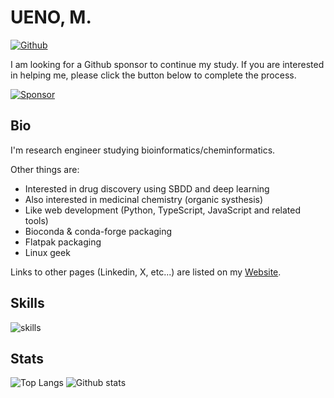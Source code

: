 # UENO, M.

[![Github](https://img.shields.io/github/followers/eunos-1128?label=Follow&style=social)](https://github.com/eunos-1128)

I am looking for a Github sponsor to continue my study. If you are interested in helping me, please click the button below to complete the process.

[![Sponsor](https://img.shields.io/badge/Sponsor-%E2%9D%A4-%23db61a2.svg?&logo=github&logoColor=181717&&style=flat-square&labelColor=white
)](https://github.com/sponsors/eunos-1128)

## Bio

I'm research engineer studying bioinformatics/cheminformatics.

Other things are:

* Interested in drug discovery using SBDD and deep learning
* Also interested in medicinal chemistry (organic systhesis)
* Like web development (Python, TypeScript, JavaScript and related tools)
* Bioconda & conda-forge packaging
* Flatpak packaging
* Linux geek

Links to other pages (Linkedin, X, etc...) are listed on my [Website](https://eunos-1128.github.io/).

## Skills

![skills](https://skillicons.dev/icons?theme=light&perline=8&i=py,julia,cpp,bash,ts,js,html,css,anaconda,cmake,jquery,nodejs,yarn,npm,django,flask,sklearn,selenium,react,vue,sass,linux,mongodb,postgres,mysql,docker,aws,git,vscode,)

## Stats

![Top Langs](https://github-readme-stats.vercel.app/api/top-langs/?username=eunos-1128&hide=html)
![Github stats](https://github-readme-stats.vercel.app/api?username=eunos-1128&show_icons=true&count_private=true&line_height=40)

